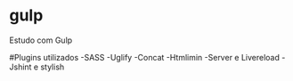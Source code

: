 # gulp
Estudo com Gulp

#Plugins utilizados
-SASS
-Uglify
-Concat
-Htmlimin
-Server e Livereload
-Jshint e stylish
